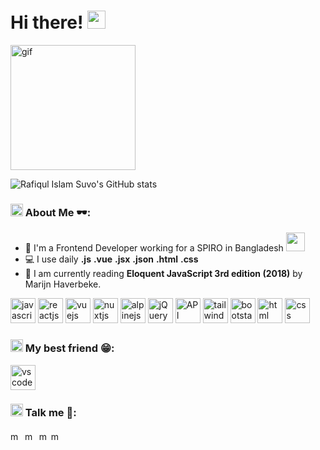 # Hi there! <img src="https://github.com/TheDudeThatCode/TheDudeThatCode/blob/master/Assets/Hi.gif" width="29px">

<p  align="left" clear="left">
<img src="https://media2.giphy.com/media/ln7z2eWriiQAllfVcn/giphy.gif?cid=790b7611ce0e6c5d3787354c64f094e487f09bb3f64e05cc&rid=giphy.gif&ct=s" alt="gif" width="200" height="200"/>

![Rafiqul Islam Suvo's GitHub stats](https://github-readme-stats.vercel.app/api?username=mexuvo&show_icons=true&count_private=true)

</p>

### <img src="https://github.com/TheDudeThatCode/TheDudeThatCode/blob/master/Assets/Developer.gif" width="20px"> About Me 🕶:

- 🏦 I'm a Frontend Developer working for a SPIRO in Bangladesh
  <img src="https://media.giphy.com/media/WUlplcMpOCEmTGBtBW/giphy.gif" width="30">
- 💻 I use daily **.js** **.vue** **.jsx** **.json** **.html** **.css**
- 📖 I am currently reading **Eloquent JavaScript 3rd edition (2018)** by Marijn Haverbeke.

<p align="left">
      <img src="https://cdn.worldvectorlogo.com/logos/logo-javascript.svg" alt="javascript" width="40" height="40"/> 
      <img src="https://cdn.worldvectorlogo.com/logos/react-2.svg" alt="reactjs" width="40" height="40"/>
      <img src="https://cdn.worldvectorlogo.com/logos/vue-9.svg" alt="vuejs" width="40" height="40"/>
      <img src="https://cdn.worldvectorlogo.com/logos/nuxt-2.svg" alt="nuxtjs" width="40" height="40"/>
      <img src="https://cdn.worldvectorlogo.com/logos/alpine-13.svg" alt="alpinejs" width="40" height="40"/>
      <img src="https://cdn.worldvectorlogo.com/logos/jquery-4.svg" alt="jQuery" width="40" height="40"/>
      <img src="https://cdn.worldvectorlogo.com/logos/postman.svg" alt="API" width="40" height="40"/>
      <img src="https://cdn.worldvectorlogo.com/logos/tailwindcss.svg" alt="tailwindcss" width="40" height="40"/>
      <img src="https://cdn.worldvectorlogo.com/logos/bootstrap-4.svg" alt="bootstarp" width="40" height="40"/> 
      <img src="https://cdn.worldvectorlogo.com/logos/html-1.svg" alt="html" width="40" height="40"/> 
      <img src="https://cdn.worldvectorlogo.com/logos/css-3.svg" alt="css" width="40" height="40"/> 
</p>

### <img src="https://github.com/TheDudeThatCode/TheDudeThatCode/blob/master/Assets/Developer.gif" width="20px"> My best friend 😁:

<p align="left">
 <img src="https://cdn.worldvectorlogo.com/logos/visual-studio-code-1.svg" alt="vscode" width="40" height="40"/> 
</p>

### <img src="https://github.com/TheDudeThatCode/TheDudeThatCode/blob/master/Assets/Developer.gif" width="20px"> Talk me 📱:

<p align="left">
<a href="https://twitter.com/mexuvo" target="_blank"><img align="center" src="https://cdn.jsdelivr.net/npm/simple-icons@3.0.1/icons/twitter.svg" alt="mexuvo" height="15" width="15" /></a>&nbsp;
<a href="https://linkedin.com/in/mexuvo" target="_blank"><img align="center" src="https://cdn.jsdelivr.net/npm/simple-icons@3.0.1/icons/linkedin.svg" alt="mexuvo" height="15" width="15" /></a>&nbsp;
<a href="https://www.facebook.com/mexuvo" target="_blank"><img align="center" alt="mexuvo" width="15px" src="https://cdn.jsdelivr.net/npm/simple-icons@3.0.1/icons/facebook.svg" /></a>
<a href="mailto:rafiqulislamsuvobd@gmail.com" target="_blank"><img align="center" alt="mexuvo" width="15px" src="https://cdn.jsdelivr.net/npm/simple-icons@3.0.1/icons/google.svg" /></a>
</p>
